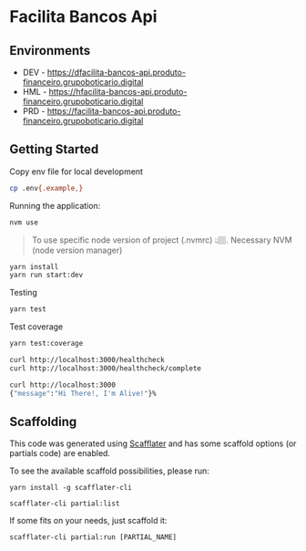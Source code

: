 # Facilita Bancos Api

## Environments

- DEV - https://dfacilita-bancos-api.produto-financeiro.grupoboticario.digital
- HML - https://hfacilita-bancos-api.produto-financeiro.grupoboticario.digital
- PRD - https://facilita-bancos-api.produto-financeiro.grupoboticario.digital

## Getting Started

Copy env file for local development

```sh
cp .env{.example,}
```

Running the application:

```sh
nvm use
```

> To use specific node version of project (.nvmrc) 👆🏽. Necessary NVM (node version manager)

```sh
yarn install
yarn run start:dev
```

Testing

```sh
yarn test
```

Test coverage

```sh
yarn test:coverage
```

```sh
curl http://localhost:3000/healthcheck
curl http://localhost:3000/healthcheck/complete

curl http://localhost:3000
{"message":"Hi There!, I'm Alive!"}%
```

## Scaffolding

This code was generated using [Scafflater](https://github.com/chicoribas/scafflater) and has some scaffold options (or partials code) are enabled.

To see the available scaffold possibilities, please run:

```sh-session
yarn install -g scafflater-cli

scafflater-cli partial:list
```

If some fits on your needs, just scaffold it:

```sh-session
scafflater-cli partial:run [PARTIAL_NAME]
```
